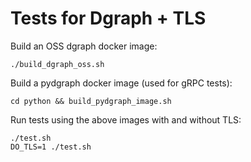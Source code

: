# Tests for Dgraph + TLS

Build an OSS dgraph docker image:
```
./build_dgraph_oss.sh
```

Build a pydgraph docker image (used for gRPC tests):
```
cd python && build_pydgraph_image.sh
```

Run tests using the above images with and without TLS:
```
./test.sh
DO_TLS=1 ./test.sh
```
